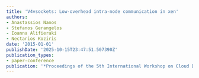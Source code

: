 ```yaml
---
title: 'V4vsockets: Low-overhead intra-node communication in xen'
authors:
- Anastassios Nanos
- Stefanos Gerangelos
- Ioanna Alifieraki
- Nectarios Koziris
date: '2015-01-01'
publishDate: '2025-10-15T23:47:51.507390Z'
publication_types:
- paper-conference
publication: '*Proceedings of the 5th International Workshop on Cloud Data and Platforms*'
---
```

